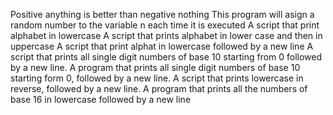 Positive anything is better than negative nothing
This program will asign a random number to the variable n each time it is executed
A script that print alphabet in lowercase
A script that prints alphabet in lower case and then in uppercase
A script that print alphat in lowercase followed by a new line
A script that prints all single digit numbers of base 10 starting from 0 followed by a new line.
A program that prints all single digit numbers of base 10 starting form 0, followed by a new line.
A script that prints lowercase in reverse, followed by a new line.
A program that prints all the numbers of base 16 in lowercase followed by a new line
